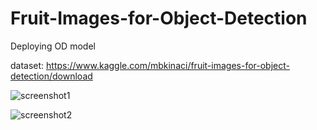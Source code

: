 # Fruit-Images-for-Object-Detection
Deploying OD model

dataset: https://www.kaggle.com/mbkinaci/fruit-images-for-object-detection/download


![screenshot1](https://user-images.githubusercontent.com/43055935/151693394-6decb6e9-f855-4239-8c98-c2edaf4d908a.PNG)

![screenshot2](https://user-images.githubusercontent.com/43055935/151693405-465c0c61-9844-475f-a502-2d69011267b1.PNG)
